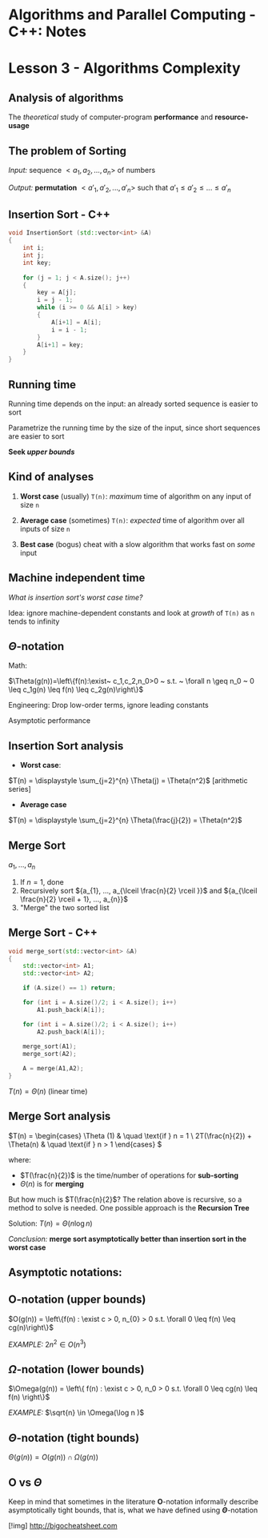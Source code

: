 # **Algorithms and Parallel Computing - C++: Notes**

# **Lesson 3 - Algorithms Complexity**

## Analysis of algorithms

The *theoretical* study of computer-program **performance** and **resource-usage**

## The problem of **Sorting**

*Input:* sequence $<a_1, a_2 , ..., a_n>$ of numbers

*Output:* **permutation** $<a'_1, a'_2, ..., a'_n>$ such that $a'_1 \leq a'_2 \leq ... \leq a'_n$

## **Insertion Sort** - C++

```c++
void InsertionSort (std::vector<int> &A)
{
    int i;
    int j;
    int key;
    
    for (j = 1; j < A.size(); j++)
    {
        key = A[j];
        i = j - 1;
        while (i >= 0 && A[i] > key)
        {
            A[i+1] = A[i];
            i = i - 1;
        }
        A[i+1] = key;
    }
}
```

## Running time

Running time depends on the input: an already sorted sequence is easier to sort

Parametrize the running time by the size of the input, since short sequences are easier to sort

**Seek *upper bounds***

## Kind of analyses

1. **Worst case** (usually)
`T(n)`: *maximum* time of algorithm on any input of size `n`

2. **Average case** (sometimes)
`T(n)`: *expected* time of algorithm over all inputs of size `n`

3. **Best case** (bogus)
cheat with a slow algorithm that works fast on *some* input

## Machine independent time

*What is insertion sort's worst case time?*

Idea: ignore machine-dependent constants and look at *growth* of `T(n)` as `n` tends to infinity

## **$\Theta$**-notation 

Math:

$\Theta(g(n))=\left\{f(n):\exist~ c_1,c_2,n_0>0 ~ s.t. ~ \forall n \geq n_0 ~ 0 \leq c_1g(n) \leq f(n) \leq c_2g(n)\right\}$

Engineering:
Drop low-order terms, ignore leading constants

Asymptotic performance

## Insertion Sort analysis

- **Worst case**:

$T(n) = \displaystyle \sum_{j=2}^{n} \Theta(j) = \Theta(n^2)$ [arithmetic series]

- **Average case**

$T(n) = \displaystyle \sum_{j=2}^{n} \Theta(\frac{j}{2}) = \Theta(n^2)$

## **Merge Sort**
$a_{1}, ..., a_{n}$
1. If $n = 1$, done
2. Recursively sort ${a_{1}, ..., a_{\lceil \frac{n}{2} \rceil }}$ and ${a_{\lceil \frac{n}{2} \rceil + 1}, ..., a_{n}}$
3. "Merge" the two sorted list

## **Merge Sort** - C++

```c++
void merge_sort(std::vector<int> &A)
{
    std::vector<int> A1;
    std::vector<int> A2;

    if (A.size() == 1) return;

    for (int i = A.size()/2; i < A.size(); i++)
        A1.push_back(A[i]);

    for (int i = A.size()/2; i < A.size(); i++)
        A2.push_back(A[i]);
    
    merge_sort(A1);
    merge_sort(A2);

    A = merge(A1,A2);
}
```

$T(n) = \Theta(n)$ (linear time)

## Merge Sort analysis

$T(n) = 
\begin{cases}
    \Theta (1) & \quad \text{if } n = 1 \\
    2T(\frac{n}{2}) + \Theta(n) & \quad \text{if } n > 1
\end{cases}
$

where:
- $T(\frac{n}{2})$ is the time/number of operations for **sub-sorting**
- $\Theta(n)$ is for **merging**

But how much is $T(\frac{n}{2}$? The relation above is recursive, so a method to solve is needed. One possible approach is the **Recursion Tree**

Solution: $T(n) = \Theta(n\log n)$

*Conclusion:* **merge sort asymptotically better than insertion sort in the worst case**

## **Asymptotic notations:**

## **O**-notation (upper bounds)

$O(g(n)) = \left\{f(n) : \exist c > 0, n_{0} > 0 s.t. \forall 0 \leq f(n) \leq cg(n)\right\}$

*EXAMPLE:* $2n^2 \in O(n^3)$

## **$\Omega$**-notation (lower bounds)

$\Omega(g(n)) = \left\{ f(n) : \exist c > 0, n_0 > 0 s.t. \forall 0 \leq cg(n) \leq f(n) \right\}$

*EXAMPLE:* $\sqrt{n} \in \Omega(\log n )$

## **$\Theta$**-notation (tight bounds)

$\Theta(g(n)) = O(g(n)) \cap \Omega(g(n))$

## **O** vs **$\Theta$**

Keep in mind that sometimes in the literature **O**-notation informally describe asymptotically tight bounds, that is, what we have defined using **$\Theta$**-notation

[!img] http://bigocheatsheet.com
